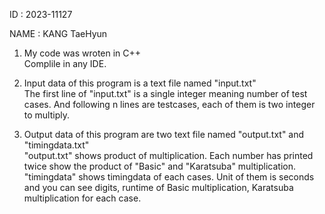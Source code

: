 ID : 2023-11127

NAME : KANG TaeHyun


1. My code was wroten in C++\
Complile in any IDE.

2. Input data of this program is a text file named "input.txt"\
The first line of "input.txt" is a single integer meaning number of test cases. And following n lines are testcases, each of them is two integer to multiply.
3. Output data of this program are two text file named "output.txt" and "timingdata.txt"\
"output.txt" shows product of multiplication. Each number has printed twice show the product of "Basic" and "Karatsuba" multiplication.\
"timingdata" shows timingdata of each cases. Unit of them is seconds and you can see digits, runtime of Basic multiplication, Karatsuba multiplication for each case.
